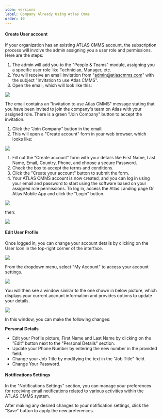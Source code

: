 ```yaml
---
icon: versions
label: Company Already Using Atlas Cmms
order: 10
---
```

#### Create User account

If your organization has an existing ATLAS CMMS account, the subscription process will involve the admin assigning you a user role and permissions. Here are the steps:

1. The admin will add you to the "People & Teams" module, assigning you a specific user role like Technician, Manager, etc.
2. You will receive an email invitation from "[admin@atlascmms.com](mailto:admin@atlascmms.com)" with the subject "Invitation to use Atlas CMMS".
3. Open the email, which will look like this:

![](images/image4.png)

The email contains an "Invitation to use Atlas CMMS" message stating that you have been invited to join the company's team on Atlas with your assigned role. There is a green "Join Company" button to accept the invitation.

1. Click the "Join Company" button in the email.
2. This will open a "Create account" form in your web browser, which looks like:

![](images/image5.png)

1. Fill out the "Create account" form with your details like First Name, Last Name, Email, Country, Phone, and choose a secure Password.
2. Check the box to accept the terms and conditions.
3. Click the "Create your account" button to submit the form.
4. Your ATLAS CMMS account is now created, and you can log in using your email and password to start using the software based on your assigned role permissions. To log in, access the Atlas Landing page Or Atlas Mobile App and click the "Login" button.

![](images/image6.png)

then:

![](images/image7.png)

#### <a id="_Edit_User_Profile"></a>Edit User Profile

Once logged in, you can change your account details by clicking on the User Icon in the top\-right corner of the interface.

![](images/image8.png)

From the dropdown menu, select "My Account" to access your account settings.

![](images/image9.png)

You will then see a window similar to the one shown in below picture, which displays your current account information and provides options to update your details.

![](images/image10.png)

In this window, you can make the following changes:

__Personal Details__

- Edit your Profile picture, First Name and Last Name by clicking on the "Edit" button next to the "Personal Details" section.
- Update your Phone Number by entering the new number in the provided field.
- Change your Job Title by modifying the text in the "Job Title" field.
- Change Your Password.

#### <a id="_Notifications_Settings"></a>Notifications Settings

In the "Notifications Settings" section, you can manage your preferences for receiving email notifications related to various activities within the ATLAS CMMS system.

After making any desired changes to your notification settings, click the "Save" button to apply the new preferences.

